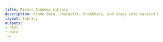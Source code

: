 ```yaml
---
title: Rivals Academy Library
description: Frame data, character, knockback, and stage info curated by Sector 7-G
layout: library
outputs:
- html
- data
---
```


